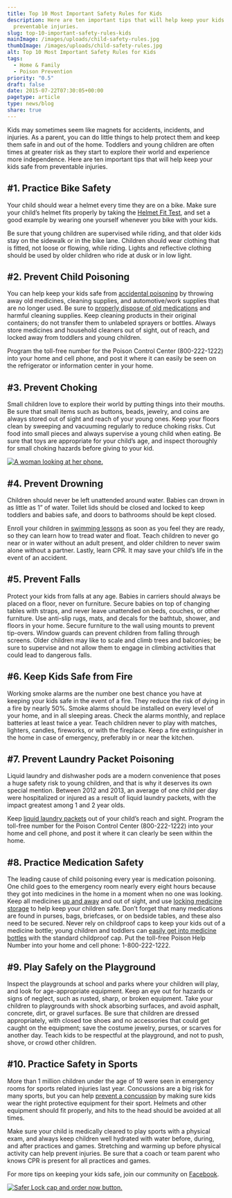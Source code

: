 ```yaml
---
title: Top 10 Most Important Safety Rules for Kids
description: Here are ten important tips that will help keep your kids safe from
  preventable injuries.
slug: top-10-important-safety-rules-kids
mainImage: /images/uploads/child-safety-rules.jpg
thumbImage: /images/uploads/child-safety-rules.jpg
alt: Top 10 Most Important Safety Rules for Kids
tags:
  - Home & Family
  - Poison Prevention
priority: "0.5"
draft: false
date: 2015-07-22T07:30:05+00:00
pagetype: article
type: news/blog
share: true
---
```

Kids may sometimes seem like magnets for accidents, incidents, and injuries. As a parent, you can do little things to help protect them and keep them safe in and out of the home. Toddlers and young children are often times at greater risk as they start to explore their world and experience more independence. Here are ten important tips that will help keep your kids safe from preventable injuries.

## \#1. Practice Bike Safety

Your child should wear a helmet every time they are on a bike. Make sure your child’s helmet fits properly by taking the [Helmet Fit Test](http://www.safekids.org/tip/helmet-fit-test-2013), and set a good example by wearing one yourself whenever you bike with your kids.

Be sure that young children are supervised while riding, and that older kids stay on the sidewalk or in the bike lane. Children should wear clothing that is fitted, not loose or flowing, while riding. Lights and reflective clothing should be used by older children who ride at dusk or in low light.

## \#2. Prevent Child Poisoning

You can help keep your kids safe from [accidental poisoning](/news/blog/protect-your-kids-from-the-1-cause-of-child-poisoning) by throwing away old medicines, cleaning supplies, and automotive/work supplies that are no longer used. Be sure to [properly dispose of old medications](http://www.fda.gov/ForConsumers/ConsumerUpdates/ucm101653.htm) and harmful cleaning supplies. Keep cleaning products in their original containers; do not transfer them to unlabeled sprayers or bottles. Always store medicines and household cleaners out of sight, out of reach, and locked away from toddlers and young children.

Program the toll-free number for the Poison Control Center (800-222-1222) into your home and cell phone, and post it where it can easily be seen on the refrigerator or information center in your home.

## \#3. Prevent Choking

Small children love to explore their world by putting things into their mouths. Be sure that small items such as buttons, beads, jewelry, and coins are always stored out of sight and reach of your young ones. Keep your floors clean by sweeping and vacuuming regularly to reduce choking risks. Cut food into small pieces and always supervise a young child when eating. Be sure that toys are appropriate for your child’s age, and inspect thoroughly for small choking hazards before giving to your kid.

[![A woman looking at her phone.](/images/uploads/rxguardian-well-rx-graphic.jpg "Save up to 80 percent on prescription drugs.")](https://www.wellrx.com/rx-discount-card/enroll/?invitecode=SaferLock%20&utm_source=SaferLock%20&utm_medium=affiliate&utm_campaign=%3cblogs%3E "WellRx Link")

## \#4. Prevent Drowning

Children should never be left unattended around water. Babies can drown in as little as 1” of water. Toilet lids should be closed and locked to keep toddlers and babies safe, and doors to bathrooms should be kept closed.

Enroll your children in [swimming lessons](http://www.safekids.org/safetytips/field_risks/swimming-and-water) as soon as you feel they are ready, so they can learn how to tread water and float. Teach children to never go near or in water without an adult present, and older children to never swim alone without a partner. Lastly, learn CPR. It may save your child’s life in the event of an accident.

## \#5. Prevent Falls

Protect your kids from falls at any age. Babies in carriers should always be placed on a floor, never on furniture. Secure babies on top of changing tables with straps, and never leave unattended on beds, couches, or other furniture. Use anti-slip rugs, mats, and decals for the bathtub, shower, and floors in your home. Secure furniture to the wall using mounts to prevent tip-overs. Window guards can prevent children from falling through screens. Older children may like to scale and climb trees and balconies; be sure to supervise and not allow them to engage in climbing activities that could lead to dangerous falls.

## \#6. Keep Kids Safe from Fire

Working smoke alarms are the number one best chance you have at keeping your kids safe in the event of a fire. They reduce the risk of dying in a fire by nearly 50%. Smoke alarms should be installed on every level of your home, and in all sleeping areas. Check the alarms monthly, and replace batteries at least twice a year. Teach children never to play with matches, lighters, candles, fireworks, or with the fireplace. Keep a fire extinguisher in the home in case of emergency, preferably in or near the kitchen.

## \#7. Prevent Laundry Packet Poisoning

Liquid laundry and dishwasher pods are a modern convenience that poses a huge safety risk to young children, and that is why it deserves its own special mention. Between 2012 and 2013, an average of one child per day were hospitalized or injured as a result of liquid laundry packets, with the impact greatest among 1 and 2 year olds.

Keep [liquid laundry packets](http://www.safekids.org/infographic/keeping-kids-safe-around-liquid-laundry-packets) out of your child’s reach and sight. Program the toll-free number for the Poison Control Center (800-222-1222) into your home and cell phone, and post it where it can clearly be seen within the home.

## \#8. Practice Medication Safety

The leading cause of child poisoning every year is medication poisoning. One child goes to the emergency room nearly every eight hours because they got into medicines in the home in a moment when no one was looking. Keep all medicines [up and away](http://upandaway.org/) and out of sight, and use [locking medicine storage](/news/blog/medication-lock-box-vs-a-locking-pill-bottle) to help keep your children safe. Don’t forget that many medications are found in purses, bags, briefcases, or on bedside tables, and these also need to be secured. Never rely on childproof caps to keep your kids out of a medicine bottle; young children and toddlers can [easily get into medicine bottles](http://www.safekids.org/video/today-show-medication-safety) with the standard childproof cap. Put the toll-free Poison Help Number into your home and cell phone: 1-800-222-1222.

## \#9. Play Safely on the Playground

Inspect the playgrounds at school and parks where your children will play, and look for age-appropriate equipment. Keep an eye out for hazards or signs of neglect, such as rusted, sharp, or broken equipment. Take your children to playgrounds with shock absorbing surfaces, and avoid asphalt, concrete, dirt, or gravel surfaces. Be sure that children are dressed appropriately, with closed toe shoes and no accessories that could get caught on the equipment; save the costume jewelry, purses, or scarves for another day. Teach kids to be respectful at the playground, and not to push, shove, or crowd other children.

## \#10. Practice Safety in Sports

More than 1 million children under the age of 19 were seen in emergency rooms for sports related injuries last year. Concussions are a big risk for many sports, but you can help [prevent a concussion](http://www.cdc.gov/headsup/youthsports/parents.html) by making sure kids wear the right protective equipment for their sport. Helmets and other equipment should fit properly, and hits to the head should be avoided at all times.

Make sure your child is medically cleared to play sports with a physical exam, and always keep children well hydrated with water before, during, and after practices and games. Stretching and warming up before physical activity can help prevent injuries. Be sure that a coach or team parent who knows CPR is present for all practices and games.

For more tips on keeping your kids safe, join our community on [Facebook](https://www.facebook.com/TheSaferLock).

[![Safer Lock cap and order now button.](/images/uploads/safer-cta.png "Better safe than sorry. Lock up your meds.")](https://shop.rxguardian.com/products/safer-lock "Safer Lock Product Link")